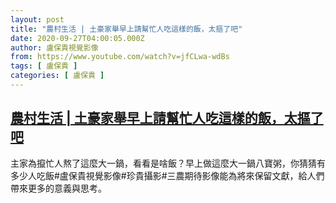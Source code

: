 ```yaml
---
layout: post
title: "農村生活 | 土豪家舉早上請幫忙人吃這樣的飯，太摳了吧"
date: 2020-09-27T04:00:05.000Z
author: 盧保貴視覺影像
from: https://www.youtube.com/watch?v=jfCLwa-wdBs
tags: [ 盧保貴 ]
categories: [ 盧保貴 ]
---
```

<!--1601179205000-->
[農村生活 | 土豪家舉早上請幫忙人吃這樣的飯，太摳了吧](https://www.youtube.com/watch?v=jfCLwa-wdBs)
------

<div>
主家為攛忙人熬了這麼大一鍋，看看是啥飯？早上做這麼大一鍋八寶粥，你猜猜有多少人吃飯#盧保貴視覺影像#珍貴攝影#三農期待影像能為將來保留文獻，給人們帶來更多的意義與思考。
</div>
